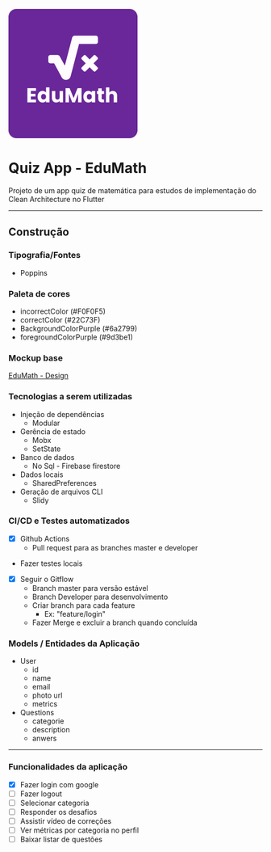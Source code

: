 ![](assets\images\splashscreen.png)

# Quiz App - EduMath

Projeto de um app quiz de matemática para estudos de implementação do Clean Architecture no Flutter

---

## Construção

### Tipografia/Fontes

- Poppins

### Paleta de cores

- incorrectColor (#F0F0F5)
- correctColor (#22C73F)
- BackgroundColorPurple (#6a2799)
- foregroundColorPurple (#9d3be1)

### Mockup base

[EduMath - Design](https://www.figma.com/file/eF0LUOAPQO5dmVqw45Xxxo/EduMath?node-id=0%3A1)

### Tecnologias a serem utilizadas

- Injeção de dependências
    - Modular
- Gerência de estado
    - Mobx
    - SetState
- Banco de dados
    - No Sql - Firebase firestore
- Dados locais
    - SharedPreferences
- Geração de arquivos CLI
    - Slidy

### CI/CD e Testes automatizados

- [x]  Github Actions
    - Pull request para as branches master e developer
- Fazer testes locais
- [x]  Seguir o Gitflow
    - Branch master para versão estável
    - Branch Developer para desenvolvimento
    - Criar branch para cada feature
        - Ex: "feature/login"
    - Fazer Merge e excluir a branch quando concluída

### Models / Entidades da Aplicação

- User
    - id
    - name
    - email
    - photo url
    - metrics
- Questions
    - categorie
    - description
    - anwers

 

---

### Funcionalidades da aplicação

- [x]  Fazer login com google
- [ ]  Fazer logout
- [ ]  Selecionar categoria
- [ ]  Responder os desafios
- [ ]  Assistir vídeo de correções
- [ ]  Ver métricas por categoria no perfil
- [ ]  Baixar listar de questões